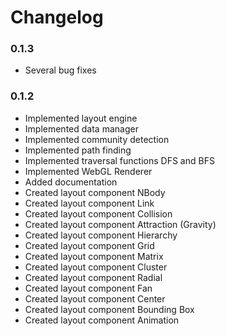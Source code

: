 # Changelog

### 0.1.3
- Several bug fixes

### 0.1.2

- Implemented layout engine
- Implemented data manager
- Implemented community detection
- Implemented path finding
- Implemented traversal functions DFS and BFS
- Implemented WebGL Renderer
- Added documentation
- Created layout component NBody
- Created layout component Link
- Created layout component Collision
- Created layout component Attraction (Gravity)
- Created layout component Hierarchy
- Created layout component Grid
- Created layout component Matrix
- Created layout component Cluster
- Created layout component Radial
- Created layout component Fan
- Created layout component Center
- Created layout component Bounding Box
- Created layout component Animation

